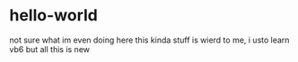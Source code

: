 # hello-world
not sure what im even doing here
 this kinda stuff is wierd to me, i usto learn vb6 but all this is new
